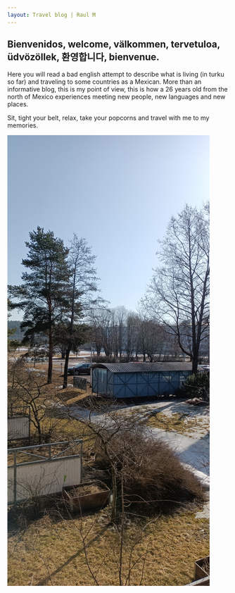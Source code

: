 ```yaml
---
layout: Travel blog | Raul M
---
```


## Bienvenidos, welcome, välkommen, tervetuloa, üdvözöllek, 환영합니다, bienvenue.

Here you will read a bad english attempt to describe what is living (in turku so far) and traveling to some countries as a Mexican.
More than an informative blog, this is my point of view, this is how a 26 years old from the north of Mexico experiences meeting new people, new languages and new places.

Sit, tight your belt, relax, take your popcorns and travel with me to my memories.

![POV from the window](/_imgs/finland/Turku.jpg)
